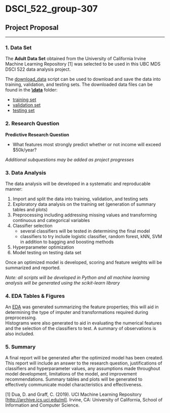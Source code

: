 # __DSCI_522_group-307__

## __Project Proposal__  

---

### __1. Data Set__  

The __Adult Data Set__ obtained from the University of California Irvine Machine Learning Repository [1] was selected to be used in this UBC MDS DSCI 522 data analysis project.  

The [download_data](https://github.com/UBC-MDS/DSCI_522_group-307/blob/master/scripts/download_data.py) script can be used to download and save the data into training, validation, and testing sets. The downloaded data files can be found in the __[\data](https://github.com/UBC-MDS/DSCI_522_group-307/tree/master/data)__ folder:  
- [training set](https://github.com/UBC-MDS/DSCI_522_group-307/blob/master/data/train.csv)  
- [validation set](https://github.com/UBC-MDS/DSCI_522_group-307/blob/master/data/validation.csv)  
- [testing set](https://github.com/UBC-MDS/DSCI_522_group-307/blob/master/data/test.csv)  

### __2. Research Question__   

__Predictive Research Question__  
- What features most strongly predict whether or not income will exceed $50k/year?  

_Additional subquestions may be added as project progresses_

### __3. Data Analysis__  

The data analysis will be developed in a systematic and reproducable manner:  
1) Import and split the data into training, validation, and testing sets  
2) Exploratory data analysis on the training set (generation of summary tables and plots)  
3) Preprocessing including addressing missing values and transforming continuous and categorical variables  
4) Classifier selection  
    - several classifiers will be tested in determining the final model   
    - classifiers to try include logistic classifier, random forest, kNN, SVM in addition to bagging and boosting methods
5) Hyperparameter optimization  
6) Model testing on testing data set

Once an optimized model is developed, scoring and feature weights will be summarized and reported. 

_Note: all scripts will be developed in Python and all machine learning analysis will be generated using the scikit-learn library_


### __4. EDA Tables & Figures__  

An [EDA](https://github.com/UBC-MDS/DSCI_522_group-307/blob/master/eda/EDA_Adult_data.ipynb) was generated summarizing the feature properties; this will aid in determining the type of imputer and transformations required during preprocessing.  
Histograms were also generated to aid in evaluating the numerical features and the selection of the classifiers to test. A summary of observations is also included.

### __5. Summary__  

A final report will be generated after the optimized model has been created. This report will include an answer to the research question, justifications of classifiers and hyperparameter values, any assumptions made throughout model development, limitations of the model, and improvement recommendations. Summary tables and plots will be generated to effectively communicate model characteristics and effectiveness. 

[1] Dua, D. and Graff, C. (2019). UCI Machine Learning Repository [http://archive.ics.uci.edu/ml]. Irvine, CA: University of California, School of Information and Computer Science.